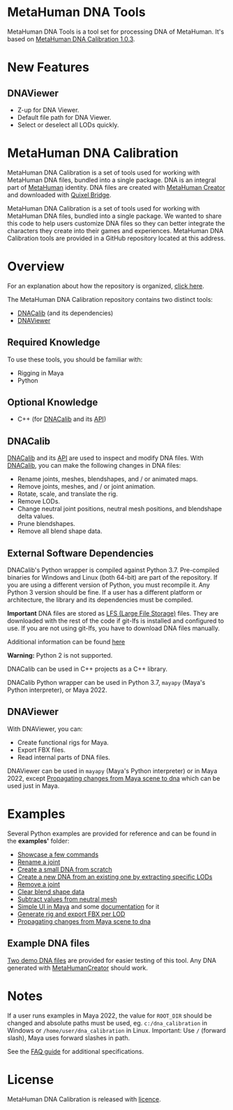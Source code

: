 # MetaHuman DNA Tools
MetaHuman DNA Tools is a tool set for processing DNA of MetaHuman. It's based on [MetaHuman DNA Calibration 1.0.3](https://github.com/EpicGames/MetaHuman-DNA-Calibration/tree/1.0.3).  

# New Features
## DNAViewer
- Z-up for DNA Viewer.  
- Default file path for DNA Viewer. 
- Select or deselect all LODs quickly.

# MetaHuman DNA Calibration
MetaHuman DNA Calibration is a set of tools used for working with MetaHuman DNA files, bundled into a single package.
DNA is an integral part of [MetaHuman](https://www.unrealengine.com/en-US/metahuman) identity.
DNA files are created with [MetaHuman Creator](https://metahuman.unrealengine.com/) and downloaded with 
[Quixel Bridge](https://docs.metahuman.unrealengine.com/en-US/downloading-metahumans-with-quixel-bridge/).

MetaHuman DNA Calibration is a set of tools used for working with MetaHuman DNA files, bundled into a single package. We wanted to share this code to help users customize DNA files so they can better integrate the characters they create into their games and experiences.
MetaHuman DNA Calibration tools are provided in a GitHub repository located at this address.


# Overview
For an explanation about how the repository is organized, [click here](docs/repository_organization.md).

The MetaHuman DNA Calibration repository contains two distinct tools:
- [DNACalib](docs/dnacalib.md) (and its dependencies) 
- [DNAViewer](docs/dna_viewer.md)


## Required Knowledge
To use these tools, you should be familiar with:
- Rigging in Maya
- Python

## Optional Knowledge
- C++ (for [DNACalib](docs/dnacalib.md) and its [API](docs/dnacalib_api.md))


## DNACalib
[DNACalib](docs/dnacalib.md) and its [API](docs/dnacalib_api.md) are used to inspect and modify DNA files. With [DNACalib](docs/dnacalib.md), you can make the following changes in DNA files:
- Rename joints, meshes, blendshapes, and / or animated maps.
- Remove joints, meshes, and / or joint animation.
- Rotate, scale, and translate the rig.
- Remove LODs.
- Change neutral joint positions, neutral mesh positions, and blendshape delta values.
- Prune blendshapes.
- Remove all blend shape data.


## External Software Dependencies
DNACalib's Python wrapper is compiled against Python 3.7. Pre-compiled binaries for Windows and Linux (both 64-bit) are part of the repository.
If you are using a different version of Python, you must recompile it. Any Python 3 version should be fine.
If a user has a different platform or architecture, the library and its dependencies must be compiled.

**Important**
DNA files are stored as [LFS (Large File Storage)](https://git-lfs.github.com/) files. They are downloaded with the rest of the code if 
git-lfs is installed and configured to use. If you are not using git-lfs, you have to download DNA files manually. 

Additional information can be found [here](docs/faq.md#fix--runtimeerror--error-loading-dna--dna-signature-mismatched-expected-dna-got-ver-)

**Warning:** 
Python 2 is not supported.

DNACalib can be used in C++ projects as a C++ library.

DNACalib Python wrapper can be used in Python 3.7, `mayapy` (Maya's Python interpreter), or Maya 2022.


## DNAViewer
With DNAViewer, you can:
- Create functional rigs for Maya.
- Export FBX files.
- Read internal parts of DNA files.

DNAViewer can be used in `mayapy` (Maya's Python interpreter) or in Maya 2022, except [Propagating changes from Maya scene to dna](/examples/dna_viewer_grab_changes_from_scene_and_propagate_to_dna.py) which can be used just in Maya.

# Examples
Several Python examples are provided for reference and can be found in the **examples'** folder:
- [Showcase a few commands](/examples/dnacalib_demo.py)
- [Rename a joint](/examples/dnacalib_rename_joint_demo.py)
- [Create a small DNA from scratch](/examples/dna_demo.py)
- [Create a new DNA from an existing one by extracting specific LODs](/examples/dnacalib_lod_demo.py)
- [Remove a joint](/examples/dnacalib_remove_joint.py)
- [Clear blend shape data](/examples/dnacalib_clear_blend_shapes.py)
- [Subtract values from neutral mesh](/examples/dnacalib_neutral_mesh_subtract.py)
- [Simple UI in Maya](examples/dna_viewer_run_in_maya.py) and some [documentation](docs/dna_viewer.md#usage-in-maya) for it
- [Generate rig and export FBX per LOD](examples/dna_viewer_demo.py)
- [Propagating changes from Maya scene to dna](/examples/dna_viewer_grab_changes_from_scene_and_propagate_to_dna.py)

## Example DNA files
[Two demo DNA files](data/dna) are provided for easier testing of this tool. Any DNA generated with [MetaHumanCreator](https://www.unrealengine.com/en-US/metahuman)
should work.

# Notes
If a user runs examples in Maya 2022, the value for `ROOT_DIR` should be changed and absolute paths must be used, 
eg. `c:/dna_calibration` in Windows or `/home/user/dna_calibration` in Linux. Important: Use `/` (forward slash), Maya uses forward slashes in path.

See the [FAQ guide](docs/faq.md) for additional specifications.

# License
MetaHuman DNA Calibration is released with [licence](LICENSE).
